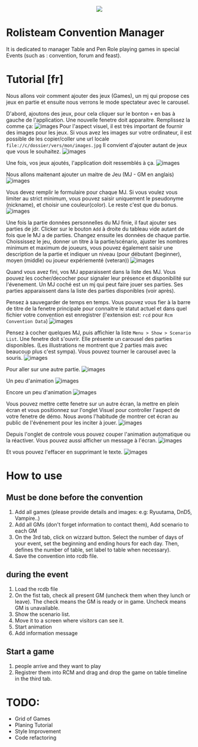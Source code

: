 <p align='center'><img src="https://raw.githubusercontent.com/Rolisteam/rolisteam/master/resources/logo/1000-rolisteam.png"/></p>


# Rolisteam Convention Manager

It is dedicated to manager Table and Pen Role playing games in special Events (such as : convention, forum and feast).


# Tutorial [fr]
Nous allons voir comment ajouter des jeux (Games), un mj qui propose ces jeux en partie et ensuite nous verrons le mode spectateur avec le carousel. 

D'abord, ajoutons des jeux, pour cela cliquer sur le bonton `+` en bas à gauche de l'application.
Une nouvelle fenetre doit apparaitre. Remplissez la comme ça:
![images](resources/doc/screens/01_addgame1.png)
Pour l'aspect visuel, il est très important de fournir des images pour les jeux. 
Si vous avez les images sur votre ordinateur, il est possible de les copier/coller une url locale `file://c/dossier/vers/mon/images.jpg` 
Il convient d'ajouter autant de jeux que vous le souhaitez.
![images](resources/doc/screens/02_addgame2.png)


Une fois, vos jeux ajoutés, l'application doit ressemblés à ça. 
![images](resources/doc/screens/03_gameadded.png)

Nous allons maitenant ajouter un maitre de Jeu (MJ - GM en anglais)
![images](resources/doc/screens/04_addGm.png)

Vous devez remplir le formulaire pour chaque MJ. 
Si vous voulez vous limiter au strict minimum, vous pouvez saisir uniquement le pseudonyme (nickname), et choisir une couleur(color). Le reste c'est que du bonus. 
![images](resources/doc/screens/05_addSession1.png)

Une fois la partie données personnelles du MJ finie, il faut ajouter ses parties de jdr.
Clicker sur le bouton `Add` à droite du tableau vide autant de fois que le MJ a de parties.
Changez ensuite les données de chaque partie. Choississez le jeu, donner un titre à la partie/scénario, ajuster les nombres minimum et maximum de joueurs, vous pouvez également saisir une description de la partie et indiquer un niveau (pour débutant (beginner), moyen (middle) ou joueur expériementé (veteran))
![images](resources/doc/screens/06_addSession2.png)

Quand vous avez fini, vos MJ apparaissent dans la liste des MJ. Vous pouvez les cocher/decocher pour signaler leur présence et disponibilité sur l'évenement. Un MJ coché est un mj qui peut faire jouer ses parties. Ses parties apparaissent dans la liste des parties disponibles (voir après).

Pensez à sauvegarder de temps en temps. Vous pouvez vous fier à la barre de titre de la fenetre principale pour connaitre le statut actuel et dans quel fichier votre convention est enregistrer (l'extension est: `rcd` pour `Rcm Convention Data`)
![images](resources/doc/screens/07_save.png)

Pensez à cocher quelques MJ, puis affichier la liste `Menu > Show > Scenario List`.
Une fenetre doit s'ouvrir. Elle présente un carousel des parties disponibles. (Les illustrations ne montrent que 2 parties mais avec beaucoup plus c'est sympa). Vous pouvez tourner le carousel avec la souris.
![images](resources/doc/screens/08_openList.png)

Pour aller sur une autre partie. 
![images](resources/doc/screens/09_list_2.png)

Un peu d'animation
![images](resources/doc/screens/10_list_animation.png)

Encore un peu d'animation 
![images](resources/doc/screens/11_list_animation.png)

Vous pouvez mettre cette fenetre sur un autre écran, la mettre en plein écran et vous positionnez sur l'onglet Visuel pour controller l'aspect de votre fenetre de démo. Nous avons l'habitude de montrer cet écran au public de l'événement pour les inciter à jouer.
![images](resources/doc/screens/12_control_tab.png)

Depuis l'onglet de controle vous pouvez couper l'animation automatique ou la réactiver. 
Vous pouvez aussi afficher un message à l'écran. 
![images](resources/doc/screens/13_message.png)


Et vous pouvez l'effacer en supprimant le texte.
![images](resources/doc/screens/14_hide_message.png)

# How to use

## Must be done before the convention

1. Add all games (please provide details and images: e.g: Ryuutama, DnD5, Vampire..)
2. Add all GMs (don't forget information to contact them), Add scenario to each GM
3. On the 3rd tab, click on wizzard button. Select the number of days of your event, set the beginning and ending hours for each day. Then, defines the number of table, set label to table when necessary). 
4. Save the convention into rcdb file.

## during the event

1. Load the rcdb file
2. On the fist tab, check all present GM (uncheck them when they lunch or leave). The check means the GM is ready or in game. Uncheck means GM is unavailable.
3. Show the scenario list. 
4. Move it to a screen where visitors can see it.
5. Start animation
6. Add information message


## Start a game

1. people arrive and they want to play
2. Registrer them into RCM and drag and drop the game on table timeline in the third tab. 


# TODO:

* Grid of Games
* Planing Tutorial
* Style Improvement
* Code refactoring